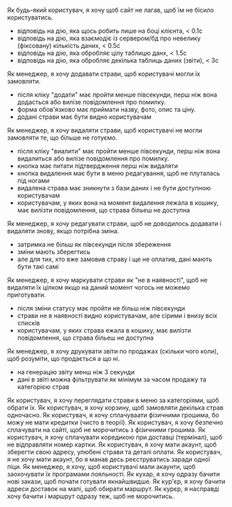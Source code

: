 Як будь-який користувач, я хочу щоб сайт не лагав, щоб їм не бісило користуватись.
- відповідь на дію, яка щось робить лише на боці клієнта, < 0.1с
- відповідь на дію, яка взаємодіє із сервером/бд про невелику (фіксовану) кількість даних, < 0.5с
- відповідь на дію, яка обробляє цілу таблицю данх, < 1.5с
- відповідь на дію, яка обробляє декілька таблиць даних (звіти), < 3с
  
Як менеджер, я хочу додавати страви, щоб користувачі могли їх замовляти.
- після кліку "додати" має пройти менше півсекунди, перш ніж вона додасться або вилізе повідомлення про помилку.
- форма обов'язково має приймати назву, фото, опис та ціну.
- додані страви має бути видно користувачам

Як менеджер, я хочу видаляти страви, щоб користувачі не могли замовляти те, що більше не готуємо.
- після кліку "виалити" має пройти менше півсекунди, перш ніж вона видалиться або вилізе повідомлення про помилку.
- кнопка має питати підтвердження перш ніж видаляти
- кнопка видалення має бути в меню редагування, щоб не плуталась під ногами
- видалена страва має зникнути з бази даних і не бути доступною користувачам
- користувачам, у яких вона на момент видалення лежала в кошику, має вилізти повідомлення, що страва більеш не доступна

Як менеджер, я хочу редагувати страви, щоб не доводилось додавати і видаляти знову, якщо потрібна зміна.
- затримка не більш як півсекунди після збереження
- зміни мають зберегтись
- але для тих, хто вже замовив страву і ще не оплатив, дані мають бути такі самі 

Як менеджер, я хочу маркувати страви як "не в наявності", щоб не видаляти їх цілком якщо на даний момент чогось не можемо приготувати.
- після зміни статусу має пройти не більш ніж півсекунди
- страви не в наявності видно користувачам, але сірими і внизу всіх списків
- користувачам, у яких страва ежала в кошику, має вилізти повідомлення, що страва більеш не доступна

Як менеджер, я хочу друкувати звіти по продажах (скільки чого коли), щоб розуміти, що продається а що ні.
- на генерацію звіту менш ніж 3 секунди
- дані в звіті можна фільтрувати як мінімум за часом продажу та категорією страв

Як користувач, я хочу переглядати страви в меню за категоріями, щоб обрати їх.
Як користувач, я хочу корзину, щоб замовляти декілька страв одночасно.
Як користувач, я хочу сплачуваати фізичними грошима, бо можу не мати кредитки (чисто в теорії).
Як користувач, я хочу безпечно сплачувати на сайті, щоб не морочитись з фізичними грошима.
Як користувач, я хочу сплачувати коредикою при доставці (термінал), щоб не відправляти номер картки.
Як користувач, я хочу мати акаунт, щоб зберегти свою адресу, улюбені страви та деталі оплати.
Як користувач, я не хочу мати акаунт, бо я манав десь реєструватись заради одної піци.
Як менеджер, я хочу, щоб користувачі мали акаунти, щоб заохочувати їх програмами лояльності.
Як кухар, я хочу одразу бачити нові закази, щоб почати готувати якнайшвидше.
Як кур'єр, я хочу бачити адреси доставок на мапі, щоб обирати маршрут.
Як курєр, я насправді хочу бачити і маршрут одразу теж, щоб не морочитись.
